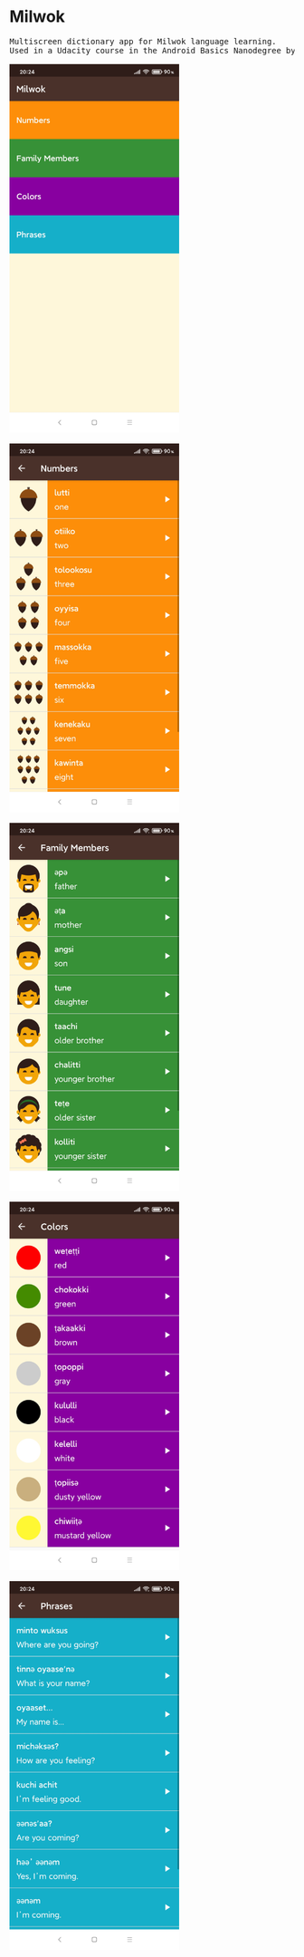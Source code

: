 # Milwok
<pre>
Multiscreen dictionary app for Milwok language learning.
Used in a Udacity course in the Android Basics Nanodegree by Google.

<img src="https://github.com/IvanShkilevv/Milwok/blob/master/screenshots/1.jpg" width="300" />

<img src="https://github.com/IvanShkilevv/Milwok/blob/master/screenshots/2.jpg" width="300" />

<img src="https://github.com/IvanShkilevv/Milwok/blob/master/screenshots/3.jpg" width="300" />

<img src="https://github.com/IvanShkilevv/Milwok/blob/master/screenshots/4.jpg" width="300" />

<img src="https://github.com/IvanShkilevv/Milwok/blob/master/screenshots/5.jpg" width="300" />

</pre>
